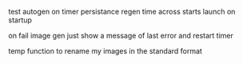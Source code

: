 test 
    autogen on timer
    persistance regen time across starts
    launch on startup

on fail image gen just show a message of last error and restart timer

temp function to rename my images in the standard format


